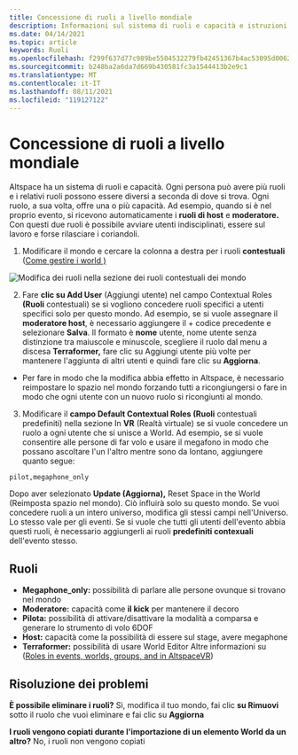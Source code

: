 ```yaml
---
title: Concessione di ruoli a livello mondiale
description: Informazioni sul sistema di ruoli e capacità e istruzioni dettagliate per concedere agli utenti ruoli nei propri sistemi AltspaceVR.
ms.date: 04/14/2021
ms.topic: article
keywords: Ruoli
ms.openlocfilehash: f299f637d77c989be5504532279fb42451367b4ac53095d00627f67402dd8552
ms.sourcegitcommit: b248ba2a6da7d669b430581fc3a1544413b2e9c1
ms.translationtype: MT
ms.contentlocale: it-IT
ms.lasthandoff: 08/11/2021
ms.locfileid: "119127122"
---
```

# <a name="granting-world-roles"></a>Concessione di ruoli a livello mondiale

Altspace ha un sistema di ruoli e capacità. Ogni persona può avere più ruoli e i relativi ruoli possono essere diversi a seconda di dove si trova. Ogni ruolo, a sua volta, offre una o più capacità. Ad esempio, quando si è nel proprio evento, si ricevono automaticamente i **ruoli di host** e **moderatore.** Con questi due ruoli è possibile avviare utenti indisciplinati, essere sul lavoro e forse rilasciare i coriandoli.

1. Modificare il mondo e cercare la colonna a destra per i ruoli **contestuali** ([Come gestire i world )](managing-worlds.md)

![Modifica dei ruoli nella sezione dei ruoli contestuali dei mondo](images/granting-roles.png)

2. Fare **clic su Add User** (Aggiungi utente) nel campo Contextual Roles **(Ruoli** contestuali) se si vogliono concedere ruoli specifici a utenti specifici solo per questo mondo. Ad esempio, se si vuole assegnare il **moderatore host**, è necessario aggiungere il  +  codice precedente e selezionare **Salva**. Il formato è **nome** utente, nome utente senza distinzione tra maiuscole e minuscole, scegliere il ruolo dal menu a discesa **Terraformer,** fare clic su Aggiungi utente più volte per mantenere l'aggiunta di altri utenti e quindi fare clic su **Aggiorna**.

* Per fare in modo che la modifica abbia effetto in Altspace, è necessario reimpostare lo spazio nel mondo forzando tutti a ricongiungersi o fare in modo che ogni utente con un nuovo ruolo si ricongiunti al mondo.

3. Modificare il **campo Default Contextual Roles (Ruoli** contestuali predefiniti) nella sezione In **VR** (Realtà virtuale) se si vuole concedere un ruolo a ogni utente che si unisce a World. Ad esempio, se si vuole consentire alle persone di far volo e usare il megafono in modo che possano ascoltare l'un l'altro mentre sono da lontano, aggiungere quanto segue:

```
pilot,megaphone_only
```

Dopo aver selezionato **Update (Aggiorna),** Reset Space in the World (Reimposta spazio nel mondo). Ciò influirà solo su questo mondo. Se vuoi concedere ruoli a un intero universo, modifica gli stessi campi nell'Universo. Lo stesso vale per gli eventi. Se si vuole che tutti gli utenti dell'evento abbia questi ruoli, è necessario aggiungerli ai ruoli **predefiniti contexuali** dell'evento stesso.

## <a name="roles"></a>Ruoli

* **Megaphone_only:** possibilità di parlare alle persone ovunque si trovano nel mondo
* **Moderatore:** capacità come **il kick** per mantenere il decoro
* **Pilota:** possibilità di attivare/disattivare la modalità a comparsa e generare lo strumento di volo 6DOF
* **Host:** capacità come la possibilità di essere sul stage, avere megaphone
* **Terraformer:** possibilità di usare World Editor Altre informazioni su ([Roles in events, worlds, groups, and in AltspaceVR](../getting-started/roles.md))

## <a name="troubleshooting"></a>Risoluzione dei problemi

**È possibile eliminare i ruoli?**
Sì, modifica il tuo mondo, fai clic **su Rimuovi** sotto il ruolo che vuoi eliminare e fai clic su **Aggiorna**

**I ruoli vengono copiati durante l'importazione di un elemento World da un altro?**
No, i ruoli non vengono copiati